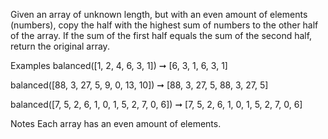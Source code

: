 Given an array of unknown length, but with an even amount of elements (numbers), copy the half with the highest sum of numbers to the other half of the array. If the sum of the first half equals the sum of the second half, return the original array.

Examples
balanced([1, 2, 4, 6, 3, 1]) ➞ [6, 3, 1, 6, 3, 1]

balanced([88, 3, 27, 5, 9, 0, 13, 10]) ➞ [88, 3, 27, 5, 88, 3, 27, 5]

balanced([7, 5, 2, 6, 1, 0, 1, 5, 2, 7, 0, 6]) ➞ [7, 5, 2, 6, 1, 0, 1, 5, 2, 7, 0, 6]

Notes
Each array has an even amount of elements.